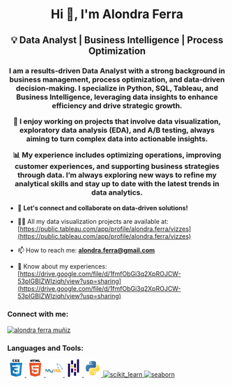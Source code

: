 <h1 align="center">Hi 👋, I'm Alondra Ferra</h1>
<h2 align="center">💡 Data Analyst | Business Intelligence | Process Optimization</h2>

<h3 align="center">I am a results-driven Data Analyst with a strong background in business management, process optimization, and data-driven decision-making. I specialize in Python, SQL, Tableau, and Business Intelligence, leveraging data insights to enhance efficiency and drive strategic growth.

🚀 I enjoy working on projects that involve data visualization, exploratory data analysis (EDA), and A/B testing, always aiming to turn complex data into actionable insights.

📊 My experience includes optimizing operations, improving customer experiences, and supporting business strategies through data. I’m always exploring new ways to refine my analytical skills and stay up to date with the latest trends in data analytics.</h3>

- 🌱 **Let's connect and collaborate on data-driven solutions!**

- 👨‍💻 All my data visualization projects are available at: [https://public.tableau.com/app/profile/alondra.ferra/vizzes](https://public.tableau.com/app/profile/alondra.ferra/vizzes)

- 📫 How to reach me: **alondra.ferra@gmail.com**

- 📄 Know about my experiences: [https://drive.google.com/file/d/1fmfObGi3q2XpROJCW-53pIGBIZWIziqh/view?usp=sharing](https://drive.google.com/file/d/1fmfObGi3q2XpROJCW-53pIGBIZWIziqh/view?usp=sharing)

<h3 align="left">Connect with me:</h3>
<p align="left">
<a href="https://linkedin.com/in/alondra ferra muñiz" target="blank"><img align="center" src="https://raw.githubusercontent.com/rahuldkjain/github-profile-readme-generator/master/src/images/icons/Social/linked-in-alt.svg" alt="alondra ferra muñiz" height="30" width="40" /></a>
</p>

<h3 align="left">Languages and Tools:</h3>
<p align="left"> <a href="https://www.w3schools.com/css/" target="_blank" rel="noreferrer"> <img src="https://raw.githubusercontent.com/devicons/devicon/master/icons/css3/css3-original-wordmark.svg" alt="css3" width="40" height="40"/> </a> <a href="https://www.w3.org/html/" target="_blank" rel="noreferrer"> <img src="https://raw.githubusercontent.com/devicons/devicon/master/icons/html5/html5-original-wordmark.svg" alt="html5" width="40" height="40"/> </a> <a href="https://www.mysql.com/" target="_blank" rel="noreferrer"> <img src="https://raw.githubusercontent.com/devicons/devicon/master/icons/mysql/mysql-original-wordmark.svg" alt="mysql" width="40" height="40"/> </a> <a href="https://pandas.pydata.org/" target="_blank" rel="noreferrer"> <img src="https://raw.githubusercontent.com/devicons/devicon/2ae2a900d2f041da66e950e4d48052658d850630/icons/pandas/pandas-original.svg" alt="pandas" width="40" height="40"/> </a> <a href="https://www.python.org" target="_blank" rel="noreferrer"> <img src="https://raw.githubusercontent.com/devicons/devicon/master/icons/python/python-original.svg" alt="python" width="40" height="40"/> </a> <a href="https://scikit-learn.org/" target="_blank" rel="noreferrer"> <img src="https://upload.wikimedia.org/wikipedia/commons/0/05/Scikit_learn_logo_small.svg" alt="scikit_learn" width="40" height="40"/> </a> <a href="https://seaborn.pydata.org/" target="_blank" rel="noreferrer"> <img src="https://seaborn.pydata.org/_images/logo-mark-lightbg.svg" alt="seaborn" width="40" height="40"/> </a> </p>

